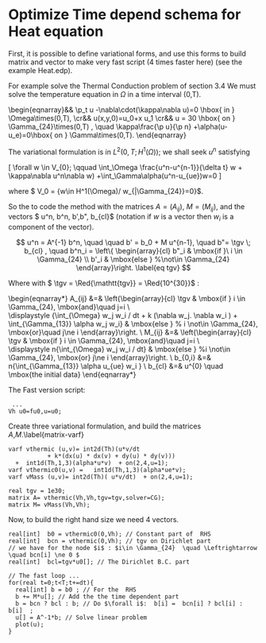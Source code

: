 # Optimize Time depend schema for Heat equation


First, it is possible to define variational forms, and use this forms to build matrix and vector to make very fast script (4 times faster here) (see the example Heat.edp).
  
For example solve the Thermal Conduction problem of section 3.4
We must solve the temperature equation in $\Omega$ in a time interval (0,T).

\begin{eqnarray}&&
    \p_t u -\nabla\cdot(\kappa\nabla u)=0 \hbox{ in } \Omega\times(0,T),
    \cr&&
    u(x,y,0)=u_0+x u_1
    \cr&&
   u = 30 \hbox{ on } \Gamma_{24}\times(0,T) , \quad  \kappa\frac{\p u}{\p n} +\alpha(u-u_e)=0\hbox{ on } \Gamma\times(0,T).
\end{eqnarray}
  
The variational formulation is  in $L^2(0,T;H^1(\Omega))$; we shall seek $u^n$ satisfying

\[
\forall w \in V_{0}; \qquad   \int_\Omega \frac{u^n-u^{n-1}}{\delta t} w + \kappa\nabla u^n\nabla w) +\int_\Gamma\alpha(u^n-u_{ue})w=0
\]

where $ V_0 = \{w\in H^1(\Omega)/ w_{|\Gamma_{24}}=0\}$.

So the to code the method with the matrices $A=(A_{ij})$, $M=(M_{ij})$, and  the vectors 
$ u^n, b^n, b',b", b_{cl}$ (notation if $w$ is a vector then $w_i$ is a component of the vector).

$$ u^n = A^{-1} b^n, \quad
  \quad b' = b_0 + M u^{n-1}, 
  \quad b"=  \tgv \; b_{cl} , 
  \quad  b^n_i = \left\{
  \begin{array}{cl}   b"_i  & \mbox{if }\ i \in \Gamma_{24} \\
                       b'_i & \mbox{else } %\not\in \Gamma_{24}
                        \end{array}\right.
                       \label{eq tgv}
$$

Where with $ \tgv = \Red{\mathtt{tgv}} = \Red{10^{30}}$ :

\begin{eqnarray*}
 A_{ij} &=& \left\{\begin{array}{cl}   \tgv  & \mbox{if } i  \in \Gamma_{24}, \mbox{and}\quad  j=i \\  
\displaystyle 
 {\int_{\Omega} w_j w_i / dt + k (\nabla w_j. \nabla w_i ) + \int_{\Gamma_{13}} \alpha w_j w_i} & \mbox{else } % i  \not\in \Gamma_{24}, \mbox{or}\quad  j\ne i 
 \end{array}\right.  \\ 
 M_{ij} &=& \left\{\begin{array}{cl}   \tgv & \mbox{if } i  \in \Gamma_{24}, \mbox{and}\quad  j=i  \\  
\displaystyle 
  n{\int_{\Omega} w_j w_i / dt}
 & \mbox{else  } %i  \not\in \Gamma_{24}, \mbox{or}  j\ne i 
   \end{array}\right. \\ 
 b_{0,i} &=&  n{\int_{\Gamma_{13}} \alpha u_{ue} w_i } \\
 b_{cl} &=& u^{0}  \quad \mbox{the initial data} 
\end{eqnarray*}

The Fast version script:

```freefem
 ...
Vh u0=fu0,u=u0; 
```

Create three variational formulation, and build the matrices $A$,$M$.\label{matrix-varf}

```freefem
varf vthermic (u,v)= int2d(Th)(u*v/dt 
           + k*(dx(u) * dx(v) + dy(u) * dy(v)))  
  +  int1d(Th,1,3)(alpha*u*v)  + on(2,4,u=1); 
varf vthermic0(u,v) =   int1d(Th,1,3)(alpha*ue*v);
varf vMass (u,v)= int2d(Th)( u*v/dt)  + on(2,4,u=1);

real tgv = 1e30;
matrix A= vthermic(Vh,Vh,tgv=tgv,solver=CG);
matrix M= vMass(Vh,Vh);
```


Now, to build the right hand size we need 4 vectors.

```freefem
real[int]  b0 = vthermic0(0,Vh); // Constant part of  RHS 
real[int]  bcn = vthermic(0,Vh); // tgv on Dirichlet part  
// we have for the node $i$ : $i\in \Gamma_{24}  \quad \Leftrightarrow \quad bcn[i] \ne 0 $
real[int]  bcl=tgv*u0[]; // The Dirichlet B.C. part 

// The fast loop ... 
for(real t=0;t<T;t+=dt){
  real[int] b = b0 ; // For the  RHS
  b += M*u[]; // Add the the time dependent part
  b = bcn ? bcl : b; // Do $\forall i$:  b[i] =  bcn[i] ? bcl[i] : b[i]  ;    
  u[] = A^-1*b; // Solve linear problem  
  plot(u);
}
```


